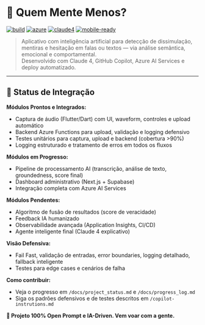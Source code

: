 
# 🤖 Quem Mente Menos?

[![build](https://img.shields.io/badge/CI%2FCD-GitHub%20Actions-blue)](https://github.com/carlosmb2023/quem-mente-menos/actions)
[![azure](https://img.shields.io/badge/Azure%20AI-integrated-success)](https://azure.microsoft.com/)
[![claude4](https://img.shields.io/badge/Claude%204-Powered-brightgreen)](https://claude.ai/)
[![mobile-ready](https://img.shields.io/badge/App-Mobile_Ready-ff69b4)](https://play.google.com/)

> Aplicativo com inteligência artificial para detecção de dissimulação, mentiras e hesitação em falas ou textos — via análise semântica, emocional e comportamental.  
> Desenvolvido com Claude 4, GitHub Copilot, Azure AI Services e deploy automatizado.

---

## 🚦 Status de Integração

**Módulos Prontos e Integrados:**
- Captura de áudio (Flutter/Dart) com UI, waveform, controles e upload automático
- Backend Azure Functions para upload, validação e logging defensivo
- Testes unitários para captura, upload e backend (cobertura >90%)
- Logging estruturado e tratamento de erros em todos os fluxos

**Módulos em Progresso:**
- Pipeline de processamento AI (transcrição, análise de texto, groundedness, score final)
- Dashboard administrativo (Next.js + Supabase)
- Integração completa com Azure AI Services

**Módulos Pendentes:**
- Algoritmo de fusão de resultados (score de veracidade)
- Feedback IA humanizado
- Observabilidade avançada (Application Insights, CI/CD)
- Agente inteligente final (Claude 4 explicativo)

**Visão Defensiva:**
- Fail Fast, validação de entradas, error boundaries, logging detalhado, fallback inteligente
- Testes para edge cases e cenários de falha

**Como contribuir:**
- Veja o progresso em `/docs/project_status.md` e `/docs/progress_log.md`
- Siga os padrões defensivos e de testes descritos em `/copilot-instrutions.md`

**🧠 Projeto 100% Open Prompt e IA-Driven. Vem voar com a gente.**
